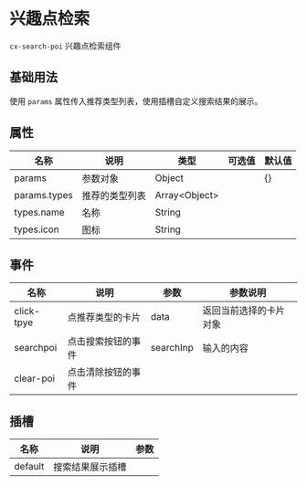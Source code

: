 # 兴趣点检索

`cx-search-poi` 兴趣点检索组件

## 基础用法

使用 `params` 属性传入推荐类型列表，使用插槽自定义搜索结果的展示。

## 属性

| 名称 | 说明 | 类型 | 可选值 | 默认值 |
| -----| --- | -----| --- | ---- |
| params | 参数对象 | Object | | {} |
| params.types | 推荐的类型列表 | Array&lt;Object&gt; | | |
| types.name | 名称 | String | | |
| types.icon | 图标 | String | | |

## 事件

| 名称 | 说明 | 参数 | 参数说明 |
| ---- | --- | --- | -------- |
| click-tpye | 点推荐类型的卡片 | data | 返回当前选择的卡片对象 |
| searchpoi | 点击搜索按钮的事件 | searchInp | 输入的内容 |
| clear-poi | 点击清除按钮的事件 | | |

## 插槽

| 名称 | 说明 | 参数 |
| ---- | --- | --- |
| default | 搜索结果展示插槽 | |
